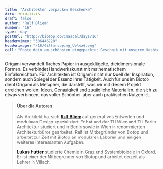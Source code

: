 ```yaml
---
title: "Architekten verpacken Geschenke"
date: 2018-11-16
draft: false
author: "Ralf Bliem"
number: "16"
type: "day"
postUrl: "http://biotop.co/xmascal/days/16"
headervimeo: "306446220"
headerimage: "/16/Giftwrapping_Upload.png"
call: "Poste dein am schönsten eingepacktes Geschnek mit unserem Hashtag #biotop_advent. Preis: Foldscope!"
---
```

Origami verwandelt flaches Papier in ausgeklügelte, dreidimensionale Formen. Es verbindet Handwerkskunst mit mathematischem Einfallsreichtum. Für Architekten ist Origami nicht nur Quell der Inspiration, sondern auch Spiegel der Essenz ihrer Tätigkeit. Auch für uns im Biotop dient Origami als Metapher, die darstellt, was wir mit diesem Projekt erreichen wollen: Ideen, Genauigkeit und zugägliche Materialien, die sich zu etwas verbinden, das voller Schönheit aber auch praktischen Nutzen ist.

> #### Über die Autoren
> Als Architekt hat sich **[Ralf Bliem](http://biotop.co/en/person/ralf-bliem/)** auf generatives Entwerfen und modulares Design spezialisiert. Er hat and der TU Wien und TU Berlin Architektur studiert und in Berlin sowie in Wien in renommierten Architekturbüros gearbeitet. Ralf ist Mitbegründer von Biotop und arbeitet zur Zeit mit Biotop an modularen Laboren und einigen weiteren interessanten Aufgaben.
>
> **[Lukas Hutter](http://biotop.co/de/person/lukas-hutter/)** studierte Chemie in Graz und Systembiologie in Oxford. Er ist einer der Mitbegründer von Biotop und arbeitet derzeit als Lehrer in Villach.

<!--more-->
